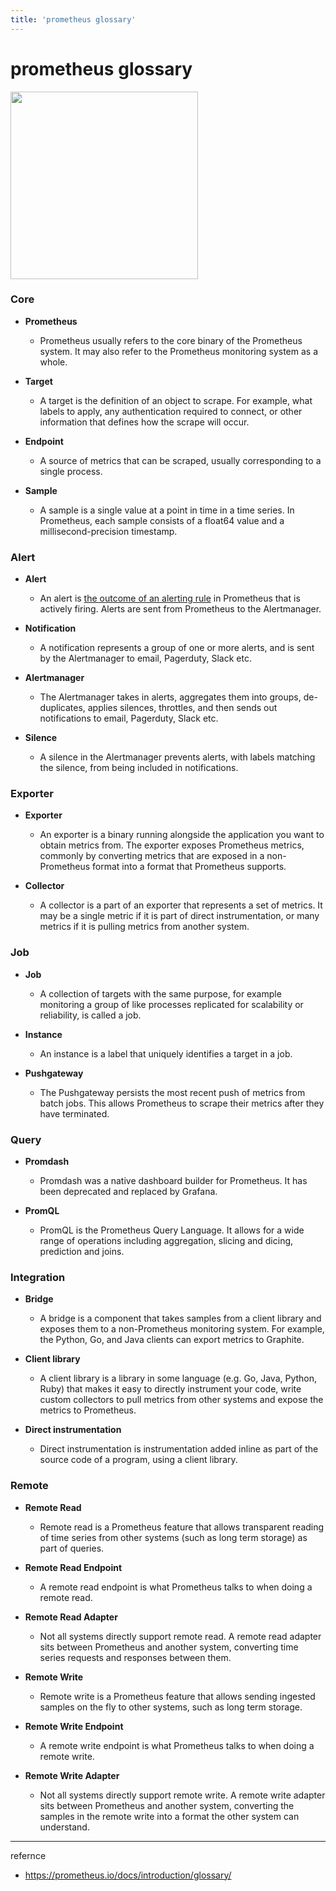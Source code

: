 ```yaml
---
title: 'prometheus glossary'
---
```

# prometheus glossary

<img src="https://github.com/rlaisqls/TIL/assets/81006587/982c9e69-b39d-454e-8fed-6753ff221d1a" height=300px>

### Core

- **Prometheus**
  - Prometheus usually refers to the core binary of the Prometheus system. It may also refer to the Prometheus monitoring system as a whole.

- **Target**
  - A target is the definition of an object to scrape. For example, what labels to apply, any authentication required to connect, or other information that defines how the scrape will occur.

- **Endpoint**
  - A source of metrics that can be scraped, usually corresponding to a single process.

- **Sample**
  - A sample is a single value at a point in time in a time series. In Prometheus, each sample consists of a float64 value and a millisecond-precision timestamp.

### Alert

- **Alert**
  - An alert is <u>the outcome of an alerting rule</u> in Prometheus that is actively firing. Alerts are sent from Prometheus to the Alertmanager.

- **Notification**
  - A notification represents a group of one or more alerts, and is sent by the Alertmanager to email, Pagerduty, Slack etc.

- **Alertmanager**
  - The Alertmanager takes in alerts, aggregates them into groups, de-duplicates, applies silences, throttles, and then sends out notifications to email, Pagerduty, Slack etc.

- **Silence**
  - A silence in the Alertmanager prevents alerts, with labels matching the silence, from being included in notifications.

### Exporter

- **Exporter**
  - An exporter is a binary running alongside the application you want to obtain metrics from. The exporter exposes Prometheus metrics, commonly by converting metrics that are exposed in a non-Prometheus format into a format that Prometheus supports.

- **Collector**
  - A collector is a part of an exporter that represents a set of metrics. It may be a single metric if it is part of direct instrumentation, or many metrics if it is pulling metrics from another system.

### Job

- **Job**
  - A collection of targets with the same purpose, for example monitoring a group of like processes replicated for scalability or reliability, is called a job.

- **Instance**
  - An instance is a label that uniquely identifies a target in a job.

- **Pushgateway**
  - The Pushgateway persists the most recent push of metrics from batch jobs. This allows Prometheus to scrape their metrics after they have terminated.

### Query

- **Promdash**
  - Promdash was a native dashboard builder for Prometheus. It has been deprecated and replaced by Grafana.

- **PromQL**
  - PromQL is the Prometheus Query Language. It allows for a wide range of operations including aggregation, slicing and dicing, prediction and joins.


### Integration

- **Bridge**
  - A bridge is a component that takes samples from a client library and exposes them to a non-Prometheus monitoring system. For example, the Python, Go, and Java clients can export metrics to Graphite.

- **Client library**
  - A client library is a library in some language (e.g. Go, Java, Python, Ruby) that makes it easy to directly instrument your code, write custom collectors to pull metrics from other systems and expose the metrics to Prometheus.

- **Direct instrumentation**
  - Direct instrumentation is instrumentation added inline as part of the source code of a program, using a client library.
  
### Remote

- **Remote Read**
  - Remote read is a Prometheus feature that allows transparent reading of time series from other systems (such as long term storage) as part of queries.
  
- **Remote Read Endpoint**
  - A remote read endpoint is what Prometheus talks to when doing a remote read.
  
- **Remote Read Adapter**
  - Not all systems directly support remote read. A remote read adapter sits between Prometheus and another system, converting time series requests and responses between them.

- **Remote Write**
  - Remote write is a Prometheus feature that allows sending ingested samples on the fly to other systems, such as long term storage.

- **Remote Write Endpoint**
  - A remote write endpoint is what Prometheus talks to when doing a remote write.

- **Remote Write Adapter**
  - Not all systems directly support remote write. A remote write adapter sits between Prometheus and another system, converting the samples in the remote write into a format the other system can understand.

---
refernce
- https://prometheus.io/docs/introduction/glossary/
